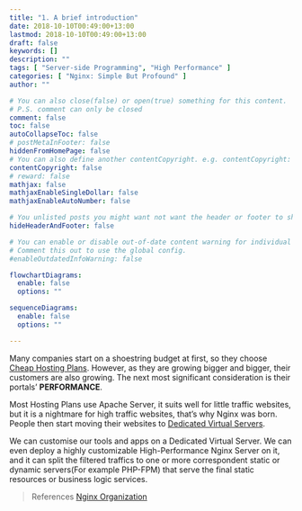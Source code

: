 ```yaml
---
title: "1. A brief introduction"
date: 2018-10-10T00:49:00+13:00
lastmod: 2018-10-10T00:49:00+13:00
draft: false
keywords: []
description: ""
tags: [ "Server-side Programming", "High Performance" ]
categories: [ "Nginx: Simple But Profound" ]
author: ""

# You can also close(false) or open(true) something for this content.
# P.S. comment can only be closed
comment: false
toc: false
autoCollapseToc: false
# postMetaInFooter: false
hiddenFromHomePage: false
# You can also define another contentCopyright. e.g. contentCopyright: "This is another copyright."
contentCopyright: false
# reward: false
mathjax: false
mathjaxEnableSingleDollar: false
mathjaxEnableAutoNumber: false

# You unlisted posts you might want not want the header or footer to show
hideHeaderAndFooter: false

# You can enable or disable out-of-date content warning for individual post.
# Comment this out to use the global config.
#enableOutdatedInfoWarning: false

flowchartDiagrams:
  enable: false
  options: ""

sequenceDiagrams: 
  enable: false
  options: ""

---
```


<!--more-->

Many companies start on a shoestring budget at first, so they choose [Cheap Hosting Plans](http://anz.magedomains.com/web-hosting/). However, as they are growing bigger and bigger, their customers are also growing. The next most significant consideration is their portals’ **PERFORMANCE**.

Most Hosting Plans use Apache Server, it suits well for little traffic websites, but it is a nightmare for high traffic websites, that’s why Nginx was born. People then start moving their websites to [Dedicated Virtual Servers](http://anz.magedomains.com/servers/).

We can customise our tools and apps on a Dedicated Virtual Server. We can even deploy a highly customizable High-Performance Nginx Server on it, and it can split the filtered traffics to one or more correspondent static or dynamic servers(For example PHP-FPM) that serve the final static resources or business logic services.

> References
> [Nginx Organization](http://nginx.org/)
